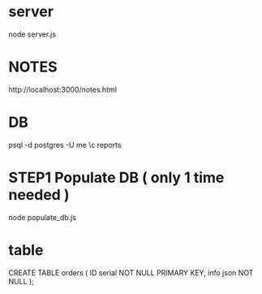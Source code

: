 # server
node server.js

# NOTES
http://localhost:3000/notes.html

# DB
psql -d postgres -U me 
\c reports 

# STEP1 Populate DB ( only 1 time needed ) 
node populate_db.js

# table
CREATE TABLE orders (
ID serial NOT NULL PRIMARY KEY,
info json NOT NULL
);
